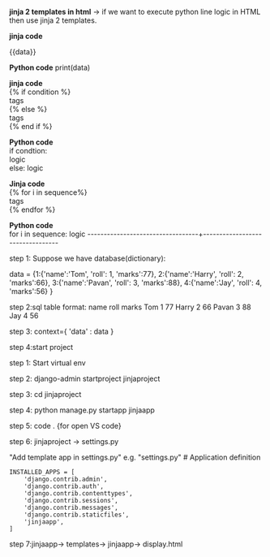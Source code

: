 **jinja 2 templates in html**
->  if we want to execute python line logic in HTML then use jinja 2 templates.

**jinja code**                                  

{{data}}                                        

**Python code**
print(data)
                                  
**jinja code**                                  
{% if condition %}                              
        tags                                        
{% else %}                                      
        tags                                        
{% end if %}                        

**Python code**                                    
if condtion:                                    
     logic    
else: 
    logic       

**Jinja code**                            
{% for i in sequence%}                          
        tags                                        
{% endfor %}    

**Python code**                                    
for i in sequence:
    logic
----------------------------------+---------------------------------

step 1: Suppose we have database(dictionary):

data = {1:{'name':'Tom', 'roll': 1, 'marks':77},
        2:{'name':'Harry', 'roll': 2, 'marks':66},
        3:{'name':'Pavan', 'roll': 3, 'marks':88},
        4:{'name':'Jay', 'roll': 4, 'marks':56}
        }

step 2:sql table format:
    name    roll    marks
    Tom     1       77
    Harry   2       66
    Pavan   3       88
    Jay     4       56

step 3:
    context={
        'data' : data
    }

step 4:start project


step 1: Start virtual env

step 2: django-admin startproject jinjaproject

step 3: cd jinjaproject

step 4: python manage.py startapp jinjaapp

step 5: code . {for open VS code}

step 6: jinjaproject -> settings.py

"Add template app in settings.py"
e.g. "settings.py"
    # Application definition

    INSTALLED_APPS = [
        'django.contrib.admin',
        'django.contrib.auth',
        'django.contrib.contenttypes',
        'django.contrib.sessions',
        'django.contrib.messages',
        'django.contrib.staticfiles',
        'jinjaapp',
    ]

step 7:jinjaapp-> templates-> jinjaapp-> display.html